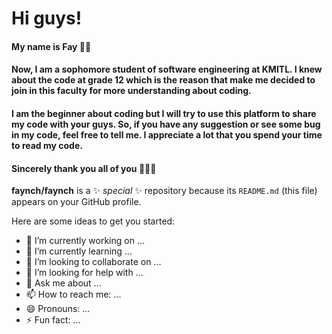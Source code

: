 # Hi guys!

#### My name is Fay 👼🏻

#### Now, I am a sophomore student of software engineering at KMITL. I knew about the code at grade 12 which is the reason that make me decided to join in this faculty for more understanding about coding.

#### I am the beginner about coding but I will try to use this platform to share my code with your guys. So, if you have any suggestion or see some bug in my code, feel free to tell me. I appreciate a lot that you spend your time to read my code.

#### Sincerely thank you all of you 🥺🙏🏻



**faynch/faynch** is a ✨ _special_ ✨ repository because its `README.md` (this file) appears on your GitHub profile.

Here are some ideas to get you started:

- 🔭 I’m currently working on ...
- 🌱 I’m currently learning ...
- 👯 I’m looking to collaborate on ...
- 🤔 I’m looking for help with ...
- 💬 Ask me about ...
- 📫 How to reach me: ...
- 😄 Pronouns: ...
- ⚡ Fun fact: ...

